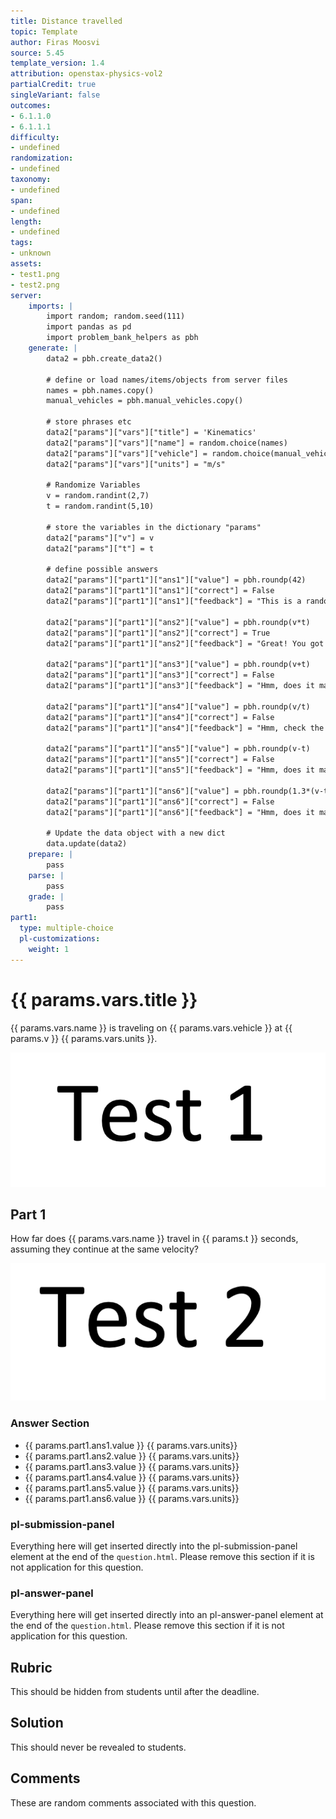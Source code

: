 ```yaml
---
title: Distance travelled
topic: Template
author: Firas Moosvi
source: 5.45
template_version: 1.4
attribution: openstax-physics-vol2
partialCredit: true
singleVariant: false
outcomes:
- 6.1.1.0
- 6.1.1.1
difficulty:
- undefined
randomization:
- undefined
taxonomy:
- undefined
span:
- undefined
length:
- undefined
tags:
- unknown
assets:
- test1.png
- test2.png
server: 
    imports: |
        import random; random.seed(111)
        import pandas as pd
        import problem_bank_helpers as pbh
    generate: |
        data2 = pbh.create_data2()

        # define or load names/items/objects from server files
        names = pbh.names.copy()
        manual_vehicles = pbh.manual_vehicles.copy()

        # store phrases etc
        data2["params"]["vars"]["title"] = 'Kinematics'
        data2["params"]["vars"]["name"] = random.choice(names)
        data2["params"]["vars"]["vehicle"] = random.choice(manual_vehicles)
        data2["params"]["vars"]["units"] = "m/s"

        # Randomize Variables
        v = random.randint(2,7)
        t = random.randint(5,10)

        # store the variables in the dictionary "params"
        data2["params"]["v"] = v
        data2["params"]["t"] = t

        # define possible answers
        data2["params"]["part1"]["ans1"]["value"] = pbh.roundp(42)
        data2["params"]["part1"]["ans1"]["correct"] = False
        data2["params"]["part1"]["ans1"]["feedback"] = "This is a random number, you probably selected this choice by mistake! Try again please!"

        data2["params"]["part1"]["ans2"]["value"] = pbh.roundp(v*t)
        data2["params"]["part1"]["ans2"]["correct"] = True
        data2["params"]["part1"]["ans2"]["feedback"] = "Great! You got it."

        data2["params"]["part1"]["ans3"]["value"] = pbh.roundp(v+t)
        data2["params"]["part1"]["ans3"]["correct"] = False
        data2["params"]["part1"]["ans3"]["feedback"] = "Hmm, does it make sense to add a velocity and a time? Check the units!"

        data2["params"]["part1"]["ans4"]["value"] = pbh.roundp(v/t)
        data2["params"]["part1"]["ans4"]["correct"] = False
        data2["params"]["part1"]["ans4"]["feedback"] = "Hmm, check the units of the resulting answer: v/t."

        data2["params"]["part1"]["ans5"]["value"] = pbh.roundp(v-t)
        data2["params"]["part1"]["ans5"]["correct"] = False
        data2["params"]["part1"]["ans5"]["feedback"] = "Hmm, does it make sense to subtract a velocity and a time? Check the units!"

        data2["params"]["part1"]["ans6"]["value"] = pbh.roundp(1.3*(v-t))
        data2["params"]["part1"]["ans6"]["correct"] = False
        data2["params"]["part1"]["ans6"]["feedback"] = "Hmm, does it make sense to subtract a velocity and a time? Check the units!"

        # Update the data object with a new dict
        data.update(data2)
    prepare: |
        pass
    parse: |
        pass
    grade: |
        pass
part1:
  type: multiple-choice
  pl-customizations:
    weight: 1
---
```

# {{ params.vars.title }}

{{ params.vars.name }} is traveling on {{ params.vars.vehicle }} at {{ params.v }} {{ params.vars.units }}.

<img src="test1.png">

## Part 1

How far does {{ params.vars.name }} travel in {{ params.t }} seconds, assuming they continue at the same velocity?

<img src="test2.png">

### Answer Section

- {{ params.part1.ans1.value }} {{ params.vars.units}} 
- {{ params.part1.ans2.value }} {{ params.vars.units}} 
- {{ params.part1.ans3.value }} {{ params.vars.units}} 
- {{ params.part1.ans4.value }} {{ params.vars.units}} 
- {{ params.part1.ans5.value }} {{ params.vars.units}} 
- {{ params.part1.ans6.value }} {{ params.vars.units}}

### pl-submission-panel

Everything here will get inserted directly into the pl-submission-panel element at the end of the `question.html`.
Please remove this section if it is not application for this question.

### pl-answer-panel

Everything here will get inserted directly into an pl-answer-panel element at the end of the `question.html`.
Please remove this section if it is not application for this question.

## Rubric

This should be hidden from students until after the deadline.

## Solution

This should never be revealed to students.

## Comments

These are random comments associated with this question.